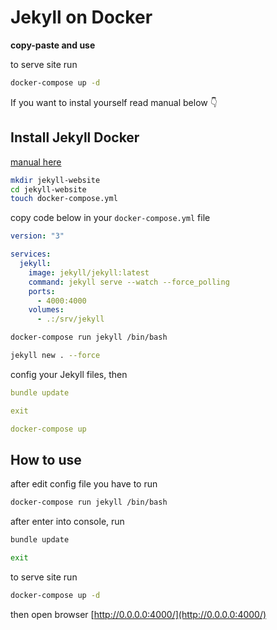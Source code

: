 # Jekyll on Docker

**copy-paste and use**

to serve site run
```bash
docker-compose up -d
```

If you want to instal yourself read manual below 👇

## Install Jekyll Docker
[manual here](https://dev.to/stankukucka/install-jekyll-on-your-mac-with-docker-compose-file-everything-you-need-to-get-going-2alf)

```bash
mkdir jekyll-website
cd jekyll-website
touch docker-compose.yml
```

copy code below in your `docker-compose.yml` file

```yml
version: "3"

services:
  jekyll:
    image: jekyll/jekyll:latest
    command: jekyll serve --watch --force_polling
    ports:
      - 4000:4000
    volumes:
      - .:/srv/jekyll
```

```bash
docker-compose run jekyll /bin/bash

jekyll new . --force
```

config your Jekyll files, then

```yml
bundle update

exit

docker-compose up
```

## How to use

after edit config file you have to run
```bash
docker-compose run jekyll /bin/bash
```

after enter into console, run

```bash
bundle update

exit
```

to serve site run
```bash
docker-compose up -d
```

then open browser [http://0.0.0.0:4000/](http://0.0.0.0:4000/)
